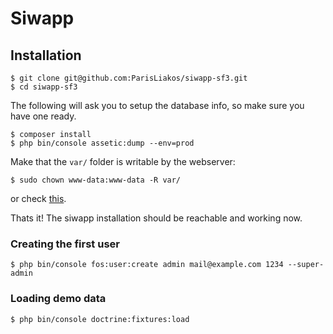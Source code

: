 Siwapp
======

## Installation

    $ git clone git@github.com:ParisLiakos/siwapp-sf3.git
    $ cd siwapp-sf3

The following will ask you to setup the database info, so make sure you have one ready.

    $ composer install
    $ php bin/console assetic:dump --env=prod

Make that the `var/` folder is writable by the webserver:

    $ sudo chown www-data:www-data -R var/

or check [this](https://symfony.com/doc/current/book/installation.html#book-installation-permissions).

Thats it!
The siwapp installation should be reachable and working now.

### Creating the first user
    $ php bin/console fos:user:create admin mail@example.com 1234 --super-admin

### Loading demo data
    $ php bin/console doctrine:fixtures:load
